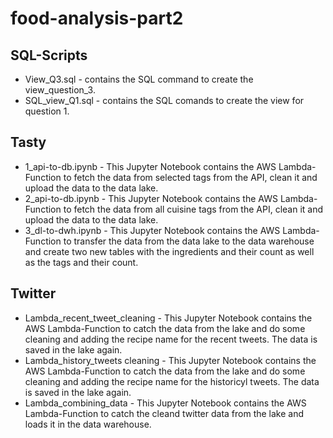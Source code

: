 # food-analysis-part2

## SQL-Scripts
- View_Q3.sql - contains the SQL command to create the view_question_3.
- SQL_view_Q1.sql - contains the SQL comands to create the view for question 1.

## Tasty
- 1_api-to-db.ipynb - This Jupyter Notebook contains the AWS Lambda-Function to fetch the data from selected tags from the API, clean it and upload the data to the data lake.
- 2_api-to-db.ipynb - This Jupyter Notebook contains the AWS Lambda-Function to fetch the data from all cuisine tags from the API, clean it and upload the data to the data lake.
- 3_dl-to-dwh.ipynb  - This Jupyter Notebook contains the AWS Lambda-Function to transfer the data from the data lake to the data warehouse and create two new tables with the ingredients and their count as well as the tags and their count.

## Twitter
- Lambda_recent_tweet_cleaning - This Jupyter Notebook contains the AWS Lambda-Function to catch the data from the lake and do some cleaning and adding the recipe name for the recent tweets. The data is saved in the lake again.
- Lambda_history_tweets cleaning - This Jupyter Notebook contains the AWS Lambda-Function to catch the data from the lake and do some cleaning and adding the recipe name for the historicyl tweets. The data is saved in the lake again.
- Lambda_combining_data - This Jupyter Notebook contains the AWS Lambda-Function to catch the cleand twitter data from the lake and loads it in the data warehouse.
